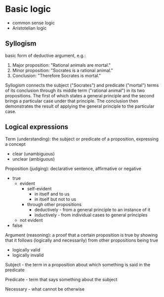 # Basic logic

* common sense logic
* Aristotelian logic

## Syllogism

basic form of deductive argument, e.g.:

1. Major proposition: "Rational animals are mortal."
2. Minor proposition: "Socrates is a rational animal."
3. Conclusion: "Therefore Socrates is mortal."

Syllogism connects the subject ("Socrates") and predicate ("mortal") terms of
its conclusion through its middle term ("rational animal") in its two
propositions. The first of which states a general principle and the second
brings a particular case under that principle. The conclusion then demonstrates
the result of applying the general principle to the particular case.

## Logical expressions

Term (understanding): the subject or predicate of a proposition, expressing a
concept

* clear (unambiguous)
* unclear (ambiguous)

Proposition (judging): declarative sentence, affirmative or negative

* true
    * evident
        * self-evident
            * in itself and to us
            * in itself but not to us
        * through other propositions
            * deductively - from a general principle to an instance of it
            * inductively - from individual cases to general principles
    * not evident
* false

Argument (reasoning): a proof that a certain proposition is true by showing that
it follows (logically and necessarily) from other propositions being true

* logically valid
* logically invalid

Subject - the term in a proposition about which something is said in the
predicate

Predicate - term that says something about the subject

Necessary - what cannot be otherwise